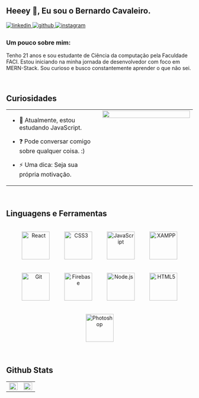 ## Heeey 👋, Eu sou o Bernardo Cavaleiro.  
  

<a href="https://linkedin.com/in/bernardo-cavaleiro-b9298b203" target="_blank">
<img src=https://img.shields.io/badge/linkedin-%231E77B5.svg?&style=for-the-badge&logo=linkedin&logoColor=white alt=linkedin style="margin-bottom: 5px;" />
</a>
<a href="https://github.com/bernardcavaleiro" target="_blank">
<img src=https://img.shields.io/badge/github-%2324292e.svg?&style=for-the-badge&logo=github&logoColor=white alt=github style="margin-bottom: 5px;" />
</a>
<a href="https://instagram.com/cavalleiroz" target="_blank">
<img src=https://img.shields.io/badge/instagram-%23000000.svg?&style=for-the-badge&logo=instagram&logoColor=white alt=instagram style="margin-bottom: 5px;" />
</a>  
  



### Um pouco sobre mim:  
Tenho 21 anos e sou estudante de Ciência da computação pela Faculdade FACI. Estou iniciando na minha jornada de desenvolvedor com foco em MERN-Stack. Sou curioso e busco constantemente aprender o que não sei.  
  

<br/>  


## Curiosidades 
<table><tr><td valign="top" width="50%">

  

- 🌱 Atualmente, estou estudando JavaScript.  
  

- ❓ Pode conversar comigo sobre qualquer coisa. :)  
  

- ⚡ Uma dica: Seja sua própria motivação.  


</td><td valign="top" width="50%">

<div align="center">
<img src="https://rishavanand.github.io/static/images/greetings.gif" align="center" style="width: 100%" />
</div>  


</td></tr></table>  

<br/>  


## Linguagens e Ferramentas
<div align="center">  
<img style="margin: 18px" src="https://profilinator.rishav.dev/skills-assets/react-original-wordmark.svg" alt="React" height="75" />  
<img style="margin: 18px" src="https://profilinator.rishav.dev/skills-assets/css3-original-wordmark.svg" alt="CSS3" height="75" />  
<img style="margin: 18px" src="https://profilinator.rishav.dev/skills-assets/javascript-original.svg" alt="JavaScript" height="75" />  
<img style="margin: 18px" src="https://profilinator.rishav.dev/skills-assets/xampp.png" alt="XAMPP" height="75" />  
<img style="margin: 18px" src="https://profilinator.rishav.dev/skills-assets/git-scm-icon.svg" alt="Git" height="75" />  
<img style="margin: 18px" src="https://profilinator.rishav.dev/skills-assets/firebase.png" alt="Firebase" height="75" />  
<img style="margin: 18px" src="https://profilinator.rishav.dev/skills-assets/nodejs-original-wordmark.svg" alt="Node.js" height="75" />  
<img style="margin: 18px" src="https://profilinator.rishav.dev/skills-assets/html5-original-wordmark.svg" alt="HTML5" height="75" />  
<img style="margin: 18px" src="https://profilinator.rishav.dev/skills-assets/photoshop-plain.svg" alt="Photoshop" height="75" />  
</div>  

<br/>  


## Github Stats  
<table><tr><td valign="top" width="50%">

<img src="https://github-readme-stats.vercel.app/api?username=bernardcavaleiro&show_icons=true&count_private=true&hide_border=true" align="left" style="width: 100%" />

</td><td valign="top" width="50%">

<img src="https://github-readme-stats.vercel.app/api/top-langs/?username=bernardcavaleiro&hide_border=true&layout=compact" align="left" style="width: 100%" />

